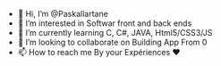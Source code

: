 - 👋 Hi, I’m @Paskallartane
- 👀 I’m interested in Softwar front and back ends
- 🌱 I’m currently learning C, C#, JAVA, Html5/CSS3/JS
- 💞️ I’m looking to collaborate on Building App From 0
- 📫 How to reach me By your Expériences ❤

<!---
Paskallartane/Paskallartane is a ✨ Just a UserName ✨ 
--->
